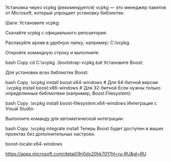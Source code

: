 ﻿ Установка через vcpkg (рекомендуется)
vcpkg — это менеджер пакетов от Microsoft, который упрощает установку библиотек.

Шаги:
Установите vcpkg:

Скачайте vcpkg с официального репозитория.

Распакуйте архив в удобную папку, например: C:\vcpkg.

Откройте командную строку и выполните:

bash
Copy
cd C:\vcpkg
.\bootstrap-vcpkg.bat
Установите Boost:

Для установки всех библиотек Boost:

bash
Copy
.\vcpkg install boost:x64-windows  # Для 64-битной версии
.\vcpkg install boost:x86-windows  # Для 32-битной
Если нужны только определенные библиотеки (например, Boost.Filesystem):

bash
Copy
.\vcpkg install boost-filesystem:x64-windows
Интеграция с Visual Studio:

Выполните команду для автоматической интеграции:

bash
Copy
.\vcpkg integrate install
Теперь Boost будет доступен в ваших проектах без дополнительных настроек.


boost-locale:x64-windows






https://apps.microsoft.com/detail/9n0dx20hk701?hl=ru-RU&gl=RU